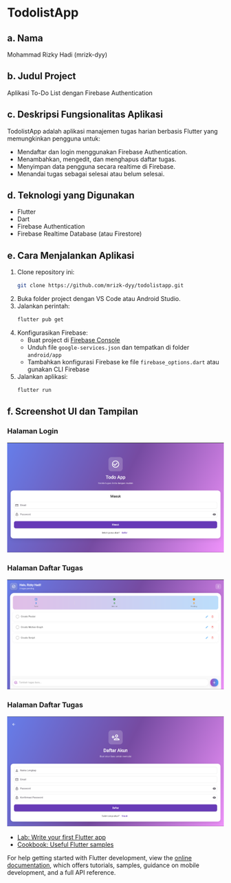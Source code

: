 # TodolistApp

## a. Nama

Mohammad Rizky Hadi (mrizk-dyy)

## b. Judul Project

Aplikasi To-Do List dengan Firebase Authentication

## c. Deskripsi Fungsionalitas Aplikasi

TodolistApp adalah aplikasi manajemen tugas harian berbasis Flutter yang memungkinkan pengguna untuk:

- Mendaftar dan login menggunakan Firebase Authentication.
- Menambahkan, mengedit, dan menghapus daftar tugas.
- Menyimpan data pengguna secara realtime di Firebase.
- Menandai tugas sebagai selesai atau belum selesai.

## d. Teknologi yang Digunakan

- Flutter
- Dart
- Firebase Authentication
- Firebase Realtime Database (atau Firestore)

## e. Cara Menjalankan Aplikasi

1. Clone repository ini:
   ```bash
   git clone https://github.com/mrizk-dyy/todolistapp.git
   ```
2. Buka folder project dengan VS Code atau Android Studio.
3. Jalankan perintah:
   ```bash
   flutter pub get
   ```
4. Konfigurasikan Firebase:
   - Buat project di [Firebase Console](https://console.firebase.google.com/)
   - Unduh file `google-services.json` dan tempatkan di folder `android/app`
   - Tambahkan konfigurasi Firebase ke file `firebase_options.dart` atau gunakan CLI Firebase
5. Jalankan aplikasi:
   ```bash
   flutter run
   ```

## f. Screenshot UI dan Tampilan

### Halaman Login

![Login Page](screenshots/login.png)

### Halaman Daftar Tugas

![Home Page](screenshots/home.png)

### Halaman Daftar Tugas

![Register Page](screenshots/register.png)

- [Lab: Write your first Flutter app](https://docs.flutter.dev/get-started/codelab)
- [Cookbook: Useful Flutter samples](https://docs.flutter.dev/cookbook)

For help getting started with Flutter development, view the
[online documentation](https://docs.flutter.dev/), which offers tutorials,
samples, guidance on mobile development, and a full API reference.
